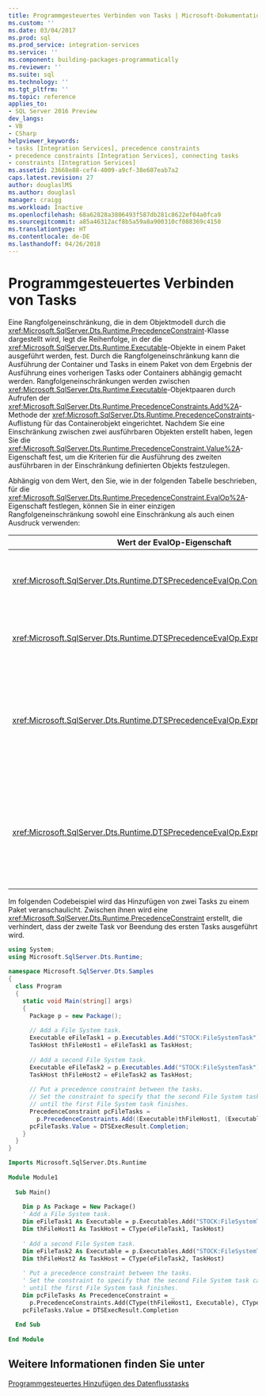 ```yaml
---
title: Programmgesteuertes Verbinden von Tasks | Microsoft-Dokumentation
ms.custom: ''
ms.date: 03/04/2017
ms.prod: sql
ms.prod_service: integration-services
ms.service: ''
ms.component: building-packages-programmatically
ms.reviewer: ''
ms.suite: sql
ms.technology: ''
ms.tgt_pltfrm: ''
ms.topic: reference
applies_to:
- SQL Server 2016 Preview
dev_langs:
- VB
- CSharp
helpviewer_keywords:
- tasks [Integration Services], precedence constraints
- precedence constraints [Integration Services], connecting tasks
- constraints [Integration Services]
ms.assetid: 23668e88-cef4-4009-a9cf-38e607eab7a2
caps.latest.revision: 27
author: douglaslMS
ms.author: douglasl
manager: craigg
ms.workload: Inactive
ms.openlocfilehash: 68a62828a3806493f587db281c8622ef04a0fca9
ms.sourcegitcommit: a85a46312acf8b5a59a8a900310cf088369c4150
ms.translationtype: HT
ms.contentlocale: de-DE
ms.lasthandoff: 04/26/2018
---
```

# <a name="connecting-tasks-programmatically"></a>Programmgesteuertes Verbinden von Tasks
  Eine Rangfolgeneinschränkung, die in dem Objektmodell durch die <xref:Microsoft.SqlServer.Dts.Runtime.PrecedenceConstraint>-Klasse dargestellt wird, legt die Reihenfolge, in der die <xref:Microsoft.SqlServer.Dts.Runtime.Executable>-Objekte in einem Paket ausgeführt werden, fest. Durch die Rangfolgeneinschränkung kann die Ausführung der Container und Tasks in einem Paket von dem Ergebnis der Ausführung eines vorherigen Tasks oder Containers abhängig gemacht werden. Rangfolgeneinschränkungen werden zwischen <xref:Microsoft.SqlServer.Dts.Runtime.Executable>-Objektpaaren durch Aufrufen der <xref:Microsoft.SqlServer.Dts.Runtime.PrecedenceConstraints.Add%2A>-Methode der <xref:Microsoft.SqlServer.Dts.Runtime.PrecedenceConstraints>-Auflistung für das Containerobjekt eingerichtet. Nachdem Sie eine Einschränkung zwischen zwei ausführbaren Objekten erstellt haben, legen Sie die <xref:Microsoft.SqlServer.Dts.Runtime.PrecedenceConstraint.Value%2A>-Eigenschaft fest, um die Kriterien für die Ausführung des zweiten ausführbaren in der Einschränkung definierten Objekts festzulegen.  
  
 Abhängig von dem Wert, den Sie, wie in der folgenden Tabelle beschrieben, für die <xref:Microsoft.SqlServer.Dts.Runtime.PrecedenceConstraint.EvalOp%2A>-Eigenschaft festlegen, können Sie in einer einzigen Rangfolgeneinschränkung sowohl eine Einschränkung als auch einen Ausdruck verwenden:  
  
|Wert der EvalOp-Eigenschaft|Description|  
|----------------------------------|-----------------|  
|<xref:Microsoft.SqlServer.Dts.Runtime.DTSPrecedenceEvalOp.Constraint>|Gibt an, dass das Ausführungsergebnis bestimmt, ob der eingeschränkte Container oder Task ausgeführt wird. Legen Sie für die <xref:Microsoft.SqlServer.Dts.Runtime.PrecedenceConstraint.Value%2A>-Eigenschaft von <xref:Microsoft.SqlServer.Dts.Runtime.PrecedenceConstraint> den gewünschten Wert aus der <xref:Microsoft.SqlServer.Dts.Runtime.DTSExecResult>-Enumeration fest.|  
|<xref:Microsoft.SqlServer.Dts.Runtime.DTSPrecedenceEvalOp.Expression>|Gibt an, dass der Wert eines Ausdrucks bestimmt, ob der eingeschränkte Container oder Task ausgeführt wird. Legen Sie die <xref:Microsoft.SqlServer.Dts.Runtime.PrecedenceConstraint.Expression%2A>-Eigenschaft von <xref:Microsoft.SqlServer.Dts.Runtime.PrecedenceConstraint> fest.|  
|<xref:Microsoft.SqlServer.Dts.Runtime.DTSPrecedenceEvalOp.ExpressionAndConstraint>|Gibt an, dass das Einschränkungsergebnis auftreten und der Ausdruck ausgewertet werden muss, damit der eingeschränkte Container oder Task ausgeführt wird. Legen Sie sowohl die <xref:Microsoft.SqlServer.Dts.Runtime.PrecedenceConstraint.Value%2A>- als auch die <xref:Microsoft.SqlServer.Dts.Runtime.PrecedenceConstraint.Expression%2A>-Eigenschaften von <xref:Microsoft.SqlServer.Dts.Runtime.PrecedenceConstraint> fest, und legen Sie die <xref:Microsoft.SqlServer.Dts.Runtime.PrecedenceConstraint.LogicalAnd%2A>-Eigenschaft als **true** fest.|  
|<xref:Microsoft.SqlServer.Dts.Runtime.DTSPrecedenceEvalOp.ExpressionOrConstraint>|Gibt an, dass entweder das Einschränkungsergebnis auftreten oder der Ausdruck ausgewertet werden muss, damit der eingeschränkte Container oder Task ausgeführt wird. Legen Sie sowohl die <xref:Microsoft.SqlServer.Dts.Runtime.PrecedenceConstraint.Value%2A>- als auch die <xref:Microsoft.SqlServer.Dts.Runtime.PrecedenceConstraint.Expression%2A>-Eigenschaften von <xref:Microsoft.SqlServer.Dts.Runtime.PrecedenceConstraint> fest, und legen Sie die <xref:Microsoft.SqlServer.Dts.Runtime.PrecedenceConstraint.LogicalAnd%2A>-Eigenschaft als **false** fest.|  
  
 Im folgenden Codebeispiel wird das Hinzufügen von zwei Tasks zu einem Paket veranschaulicht. Zwischen ihnen wird eine <xref:Microsoft.SqlServer.Dts.Runtime.PrecedenceConstraint> erstellt, die verhindert, dass der zweite Task vor Beendung des ersten Tasks ausgeführt wird.  
  
```csharp  
using System;  
using Microsoft.SqlServer.Dts.Runtime;  
  
namespace Microsoft.SqlServer.Dts.Samples  
{  
  class Program  
  {  
    static void Main(string[] args)  
    {  
      Package p = new Package();  
  
      // Add a File System task.  
      Executable eFileTask1 = p.Executables.Add("STOCK:FileSystemTask");  
      TaskHost thFileHost1 = eFileTask1 as TaskHost;  
  
      // Add a second File System task.  
      Executable eFileTask2 = p.Executables.Add("STOCK:FileSystemTask");  
      TaskHost thFileHost2 = eFileTask2 as TaskHost;  
  
      // Put a precedence constraint between the tasks.  
      // Set the constraint to specify that the second File System task cannot run  
      // until the first File System task finishes.  
      PrecedenceConstraint pcFileTasks =   
        p.PrecedenceConstraints.Add((Executable)thFileHost1, (Executable)thFileHost2);  
      pcFileTasks.Value = DTSExecResult.Completion;  
    }  
  }  
}  
```  
  
```vb  
Imports Microsoft.SqlServer.Dts.Runtime  
  
Module Module1  
  
  Sub Main()  
  
    Dim p As Package = New Package()  
    ' Add a File System task.  
    Dim eFileTask1 As Executable = p.Executables.Add("STOCK:FileSystemTask")  
    Dim thFileHost1 As TaskHost = CType(eFileTask1, TaskHost)  
  
    ' Add a second File System task.  
    Dim eFileTask2 As Executable = p.Executables.Add("STOCK:FileSystemTask")  
    Dim thFileHost2 As TaskHost = CType(eFileTask2, TaskHost)  
  
    ' Put a precedence constraint between the tasks.  
    ' Set the constraint to specify that the second File System task cannot run  
    ' until the first File System task finishes.  
    Dim pcFileTasks As PrecedenceConstraint = _  
      p.PrecedenceConstraints.Add(CType(thFileHost1, Executable), CType(thFileHost2, Executable))  
    pcFileTasks.Value = DTSExecResult.Completion  
  
  End Sub  
  
End Module  
```
  
## <a name="see-also"></a>Weitere Informationen finden Sie unter  
 [Programmgesteuertes Hinzufügen des Datenflusstasks](../../integration-services/building-packages-programmatically/adding-the-data-flow-task-programmatically.md)  
  
  
